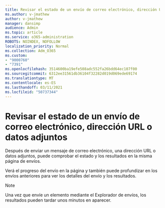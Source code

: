 ```yaml
---
title: Revisar el estado de un envío de correo electrónico, dirección URL o datos adjuntos
ms.author: v-jmathew
author: v-jmathew
manager: dansimp
audience: Admin
ms.topic: article
ms.service: o365-administration
ROBOTS: NOINDEX, NOFOLLOW
localization_priority: Normal
ms.collection: Adm_O365
ms.custom:
- "9000760"
- "7391"
ms.openlocfilehash: 3514600ba19efe508adc552fa26bdd64ec107f00
ms.sourcegitcommit: 6312ee31561db36104f32282d019d069ede69174
ms.translationtype: MT
ms.contentlocale: es-ES
ms.lasthandoff: 03/11/2021
ms.locfileid: "50737344"
---
```

# <a name="review-the-status-of-an-email-url-or-attachment-submission"></a>Revisar el estado de un envío de correo electrónico, dirección URL o datos adjuntos

Después de enviar un mensaje de correo electrónico, una dirección URL o datos adjuntos, puede comprobar el estado y los resultados en la misma página de envíos.

Verá el progreso del envío en la página y también puede profundizar en los envíos anteriores para ver los detalles del envío y los resultados.

> [!NOTE]
> Una vez que envíe un elemento mediante el Explorador de envíos, los resultados pueden tardar unos minutos en aparecer.
